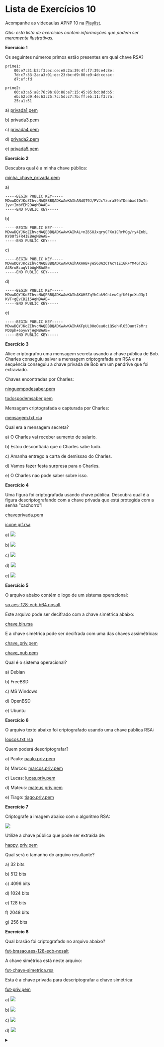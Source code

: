 # Lista de Exercícios 10

Acompanhe as videoaulas APNP 10 na [Playlist](https://www.youtube.com/playlist?list=PL4ySOdUYDU9AnsLbtvt7Mq3yBtnMT0Fog).

*Obs: esta lista de exercícios contém informações que podem ser meramente ilustrativas.*

**Exercício 1**

Os seguintes números primos estão presentes em qual chave RSA?

```
prime1:
    00:e7:31:b2:f3:ec:ce:e8:2a:39:4f:f7:39:e4:8e:
    7d:c7:33:2a:a3:01:ec:23:bc:d9:00:e9:4d:cc:ac:
    d7:ef:fd
```

```
prime2:
    00:e3:a5:a8:76:9b:80:88:e7:15:45:85:bd:0d:b5:
    eb:62:d9:4e:63:25:7c:5d:c7:7b:ff:eb:11:f3:7a:
    25:a1:51
```

a) [privada1.pem](privada1.pem)

b) [privada3.pem](privada3.pem)

c) [privada4.pem](privada4.pem)

d) [privada2.pem](privada2.pem)

e) [privada5.pem](privada5.pem)

**Exercício 2**

Descubra qual é a minha chave pública:

[minha_chave_privada.pem](minha_chave_privada.pem)

a)

```
-----BEGIN PUBLIC KEY-----
MDwwDQYJKoZIhvcNAQEBBQADKwAwKAIhANdQT9J/PVJcYzuraS9aTDeabxdfDoTn
1yv+ImbfEM2DAgMBAAE=
-----END PUBLIC KEY-----
```

b)

```
-----BEGIN PUBLIC KEY-----
MDwwDQYJKoZIhvcNAQEBBQADKwAwKAIhAL+nZ6SUJxqryCFXo1CRrMOg/ry4EnbL
KY00fSFR4IEBAgMBAAE=
-----END PUBLIC KEY----
```

c)

```
-----BEGIN PUBLIC KEY-----
MDwwDQYJKoZIhvcNAQEBBQADKwAwKAIhAKAHB+ye5G0AzCTAcY1E1GR+YM4GTZG5
A4RroBcuqVtbAgMBAAE=
-----END PUBLIC KEY-----
```

d)

```
-----BEGIN PUBLIC KEY-----
MDwwDQYJKoZIhvcNAQEBBQADKwAwKAIhAKAHSZqYhCak9CnLewCgfU0tpcXuJ3p1
KVT+gEvCD2i5AgMBAAE=
-----END PUBLIC KEY-----
```

e)

```
-----BEGIN PUBLIC KEY-----
MDwwDQYJKoZIhvcNAQEBBQADKwAwKAIhAKFpUL0HoOeu0ciQSehHlO5Dunt7sMrz
PD0ph+6oywYjAgMBAAE=
-----END PUBLIC KEY-----
```

**Exercício 3**

Alice criptografou uma mensagem secreta usando a chave pública de Bob. Charles conseguiu salvar a mensagem criptografada em RSA e na sequência conseguiu a chave privada de Bob em um pendrive que foi extraviado.

Chaves encontradas por Charles:

[ninguempodesaber.pem](ninguempodesaber.pem)

[todospodemsaber.pem](todospodemsaber.pem)

Mensagem criptografada e capturada por Charles:

[mensagem.txt.rsa](mensagem.txt.rsa)

Qual era a mensagem secreta?

a) O Charles vai receber aumento de salario.

b) Estou desconfiada que o Charles sabe tudo.

c) Amanha entrego a carta de demissao do Charles.

d) Vamos fazer festa surpresa para o Charles.

e) O Charles nao pode saber sobre isso.

**Exercício 4**

Uma figura foi criptografada usando chave pública. Descubra qual é a figura descriptografando com a chave privada que está protegida com a senha "cachorro"!

[chaveprivada.pem](chaveprivada.pem)

[icone.gif.rsa](icone.gif.rsa)

a) ![](icone5.png)

b) ![](icone2.gif)

c) ![](icone1.gif)

d) ![](icone3.gif)

e) ![](icone4.gif)

**Exercício 5**

O arquivo abaixo contém o logo de um sistema operacional:

[so.aes-128-ecb.b64.nosalt](so.aes-128-ecb.b64.nosalt)

Este arquivo pode ser decifrado com a chave simétrica abaixo:

[chave.bin.rsa](chave.bin.rsa)

E a chave simétrica pode ser decifrada com uma das chaves assimétricas:

[chave_priv.pem](chave_priv.pem)

[chave_pub.pem](chave_pub.pem)

Qual é o sistema operacional?

a) Debian

b) FreeBSD

c) MS Windows

d) OpenBSD

e) Ubuntu

**Exercício 6**

O arquivo texto abaixo foi criptografado usando uma chave pública RSA:

[loucos.txt.rsa](loucos.txt.rsa)

Quem poderá descriptografar?

a) Paulo: [paulo.priv.pem](paulo.priv.pem)

b) Marcos: [marcos.priv.pem](marcos.priv.pem)

c) Lucas: [lucas.priv.pem](lucas.priv.pem)

d) Mateus: [mateus.priv.pem](mateus.priv.pem) 

e) Tiago: [tiago.priv.pem](tiago.priv.pem)

**Exercício 7**

Criptografe a imagem abaixo com o algoritmo RSA:

![](happy.gif)

Utilize a chave pública que pode ser extraída de:

[happy_priv.pem](happy_priv.pem)

Qual será o tamanho do arquivo resultante?

a) 32 bits

b) 512 bits

c) 4096 bits

d) 1024 bits

e) 128 bits

f) 2048 bits

g) 256 bits

**Exercício 8**

Qual brasão foi criptografado no arquivo abaixo?

[fut-brasao.aes-128-ecb-nosalt](fut-brasao.aes-128-ecb-nosalt)

A chave simétrica está neste arquivo:

[fut-chave-simetrica.rsa](fut-chave-simetrica.rsa)

Esta é a chave privada para descriptografar a chave simétrica:

[fut-priv.pem](fut-priv.pem)

a) ![](fut-bot.png)

b) ![](fut-fla.png)

c) ![](fut-vas.png)

d) ![](fut-flu.png)

<details><summary></summary>

Respostas:

1 b)

2 e)

3 d)

4 b)

5 d)

6 a)

7 d)

8 a)
</details>

